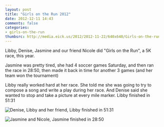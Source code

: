 ```yaml
---
layout: post
title: "Girls on the Run 2012"
date: 2012-12-11 14:43
comments: false
categories: 
- girls-on-the-run
thumbsrc: http://media.eick.us/2012/2012-11-22/640x640/Girls-on-the-run-2.JPG
---
```

Libby, Denise, Jasmine and our friend Nicole did "Girls on the Run", a 5K race, this year. 

Jasmine was pretty tired, she had 4 soccer games Saturday, and then ran the race in 28:50, then made it back in time for another 3 games (and her team won the tournament)

Libby really worked hard at her race.  She told me she was going to try to compose a song and write a play during her race.  And Denise said she wanted to stop and take a picture at every mile marker.  Libby finished in 51:31
 
![Denise, Libby and her friend, Libby finished in 51:31](http://media.eick.us/media/photographs/2012/2012-11-22/Girls-on-the-run-2.JPG)


![Jasmine and Nicole, Jasmine finished in 28:50](http://media.eick.us/media/photographs/2012/2012-11-22/Girls-on-the-run-1.JPG)



